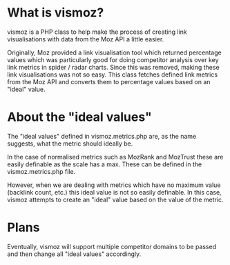 What is vismoz?
======

vismoz is a PHP class to help make the process of creating link visualisations with data from the Moz API a little easier.

Originally, Moz provided a link visualisation tool which returned percentage values which was particularly good for doing
competitor analysis over key link metrics in spider / radar charts. Since this was removed, making these link visualisations was not so easy. This 
class fetches defined link metrics from the Moz API and converts them to percentage values based on an "ideal" value.

About the "ideal values"
======

The "ideal values" defined in vismoz.metrics.php are, as the name suggests, what the metric should ideally be.

In the case of normalised metrics such as MozRank and MozTrust these are easily definable as the scale has a max. These can
be defined in the vismoz.metrics.php file.

However, when we are dealing with metrics which have no maximum value (backlink count, etc.) this ideal value is not so 
easily definable. In this case, vismoz attempts to create an "ideal" value based on the value of the metric.

Plans
======

Eventually, vismoz will support multiple competitor domains to be passed and then change all "ideal values" accordingly.
